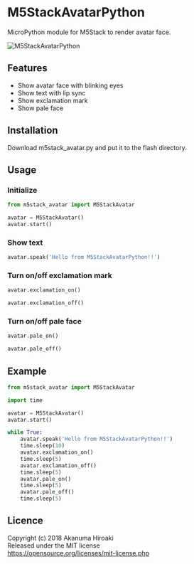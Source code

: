 # M5StackAvatarPython

 MicroPython module for M5Stack to render avatar face.

![M5StackAvatarPython](m5stack_avatar_python_original.gif)

## Features

* Show avatar face with blinking eyes
* Show text with lip sync
* Show exclamation mark
* Show pale face

## Installation

 Download m5stack_avatar.py and put it to the flash directory.

## Usage

### Initialize

```python
from m5stack_avatar import M5StackAvatar

avatar = M5StackAvatar()
avatar.start()
```

### Show text

```python
avatar.speak('Hello from M5StackAvatarPython!!')
```

### Turn on/off exclamation mark

```python
avatar.exclamation_on()
```

```python
avatar.exclamation_off()
```

### Turn on/off pale face

```python
avatar.pale_on()
```

```python
avatar.pale_off()
```

## Example

```python
from m5stack_avatar import M5StackAvatar

import time

avatar = M5StackAvatar()
avatar.start()

while True:
    avatar.speak('Hello from M5StackAvatarPython!!')
    time.sleep(10)
    avatar.exclamation_on()
    time.sleep(5)
    avatar.exclamation_off()
    time.sleep(5)
    avatar.pale_on()
    time.sleep(5)
    avatar.pale_off()
    time.sleep(5)
```

## Licence
Copyright (c) 2018 Akanuma Hiroaki  
Released under the MIT license  
https://opensource.org/licenses/mit-license.php
